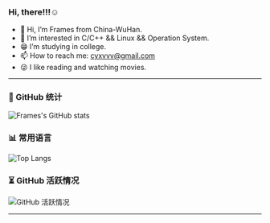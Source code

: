 ### Hi, there!!!☺️

- 👋 Hi, I’m Frames from China-WuHan.
- 👀 I’m interested in C/C++ && Linux && Operation System.
- 😁 I’m studying in college.
- 📫 How to reach me: cyxvvv@gmail.com
- 😜 I like reading and watching movies.

---

### 🚀 GitHub 统计
![Frames's GitHub stats](https://github-readme-stats.vercel.app/api?username=Cyxuan0311&show_icons=true&theme=radical)

### 📊 常用语言
![Top Langs](https://github-readme-stats.vercel.app/api/top-langs/?username=Cyxuan0311&layout=compact&theme=radical)

### ⏳ GitHub 活跃情况
![GitHub 活跃情况](https://github-profile-summary-cards.vercel.app/api/cards/profile-details?username=Cyxuan0311&theme=radical)

---
<!---
Cyxuan0311/Cyxuan0311 is a ✨ special ✨ repository because its `README.md` (this file) appears on your GitHub profile.
You can click the Preview link to take a look at your changes.
--->
